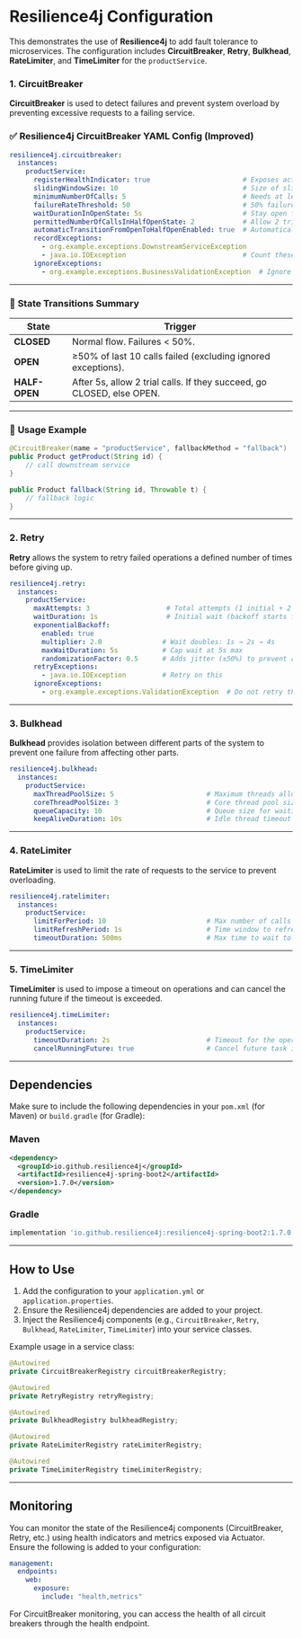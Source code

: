 
# Resilience4j Configuration
This demonstrates the use of **Resilience4j** to add fault tolerance to microservices. The configuration includes **CircuitBreaker**, **Retry**, **Bulkhead**, **RateLimiter**, and **TimeLimiter** for the `productService`.

### 1. CircuitBreaker
**CircuitBreaker** is used to detect failures and prevent system overload by preventing excessive requests to a failing service.

### ✅ **Resilience4j CircuitBreaker YAML Config (Improved)**

```yaml
resilience4j.circuitbreaker:
  instances:
    productService:
      registerHealthIndicator: true                       # Exposes actuator health
      slidingWindowSize: 10                               # Size of sliding window (count-based)
      minimumNumberOfCalls: 5                             # Needs at least 5 calls to evaluate
      failureRateThreshold: 50                            # 50% failure rate trips the breaker
      waitDurationInOpenState: 5s                         # Stay open for 5 seconds before trying half-open
      permittedNumberOfCallsInHalfOpenState: 2            # Allow 2 trial calls in half-open state
      automaticTransitionFromOpenToHalfOpenEnabled: true  # Automatically move to half-open after wait duration
      recordExceptions:
        - org.example.exceptions.DownstreamServiceException
        - java.io.IOException                             # Count these as failures
      ignoreExceptions:
        - org.example.exceptions.BusinessValidationException  # Ignore these in failure count
```

---

### 🔁 **State Transitions Summary**
| State         | Trigger                                                                 |
|---------------|-------------------------------------------------------------------------|
| **CLOSED**     | Normal flow. Failures < 50%.                                            |
| **OPEN**       | ≥50% of last 10 calls failed (excluding ignored exceptions).            |
| **HALF-OPEN**  | After 5s, allow 2 trial calls. If they succeed, go CLOSED, else OPEN.   |

---

### 🔎 **Usage Example**
```java
@CircuitBreaker(name = "productService", fallbackMethod = "fallback")
public Product getProduct(String id) {
    // call downstream service
}

public Product fallback(String id, Throwable t) {
    // fallback logic
}
```

---

### 2. Retry
**Retry** allows the system to retry failed operations a defined number of times before giving up.

```yaml
resilience4j.retry:
  instances:
    productService:
      maxAttempts: 3                   # Total attempts (1 initial + 2 retries)
      waitDuration: 1s                 # Initial wait (backoff starts from here)
      exponentialBackoff:
        enabled: true
        multiplier: 2.0               # Wait doubles: 1s → 2s → 4s
        maxWaitDuration: 5s           # Cap wait at 5s max
        randomizationFactor: 0.5      # Adds jitter (±50%) to prevent retry storm
      retryExceptions:
        - java.io.IOException         # Retry on this
      ignoreExceptions:
        - org.example.exceptions.ValidationException  # Do not retry these
```

---

### 3. Bulkhead
**Bulkhead** provides isolation between different parts of the system to prevent one failure from affecting other parts.

```yaml
resilience4j.bulkhead:
  instances:
    productService:
      maxThreadPoolSize: 5                       # Maximum threads allowed in the pool
      coreThreadPoolSize: 3                      # Core thread pool size (pre-warmed)
      queueCapacity: 10                          # Queue size for waiting tasks
      keepAliveDuration: 10s                     # Idle thread timeout duration
```

---

### 4. RateLimiter
**RateLimiter** is used to limit the rate of requests to the service to prevent overloading.

```yaml
resilience4j.ratelimiter:
  instances:
    productService:
      limitForPeriod: 10                         # Max number of calls allowed per refresh period
      limitRefreshPeriod: 1s                     # Time window to refresh rate limits
      timeoutDuration: 500ms                     # Max time to wait to acquire permission
```

---

### 5. TimeLimiter
**TimeLimiter** is used to impose a timeout on operations and can cancel the running future if the timeout is exceeded.

```yaml
resilience4j.timeLimiter:
  instances:
    productService:
      timeoutDuration: 2s                        # Timeout for the operation to complete
      cancelRunningFuture: true                  # Cancel future task if timeout is exceeded
```

---

## Dependencies

Make sure to include the following dependencies in your `pom.xml` (for Maven) or `build.gradle` (for Gradle):

### Maven
```xml
<dependency>
  <groupId>io.github.resilience4j</groupId>
  <artifactId>resilience4j-spring-boot2</artifactId>
  <version>1.7.0</version>
</dependency>
```

### Gradle
```gradle
implementation 'io.github.resilience4j:resilience4j-spring-boot2:1.7.0'
```

---

## How to Use

1. Add the configuration to your `application.yml` or `application.properties`.
2. Ensure the Resilience4j dependencies are added to your project.
3. Inject the Resilience4j components (e.g., `CircuitBreaker`, `Retry`, `Bulkhead`, `RateLimiter`, `TimeLimiter`) into your service classes.

Example usage in a service class:

```java
@Autowired
private CircuitBreakerRegistry circuitBreakerRegistry;

@Autowired
private RetryRegistry retryRegistry;

@Autowired
private BulkheadRegistry bulkheadRegistry;

@Autowired
private RateLimiterRegistry rateLimiterRegistry;

@Autowired
private TimeLimiterRegistry timeLimiterRegistry;
```

---

## Monitoring

You can monitor the state of the Resilience4j components (CircuitBreaker, Retry, etc.) using health indicators and metrics exposed via Actuator. Ensure the following is added to your configuration:

```yaml
management:
  endpoints:
    web:
      exposure:
        include: "health,metrics"
```

For CircuitBreaker monitoring, you can access the health of all circuit breakers through the health endpoint.